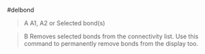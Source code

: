 #delbond

>A A1, A2 or Selected bond(s)

>B Removes selected bonds from the connectivity list. Use this command to permanently remove bonds from the display too.
